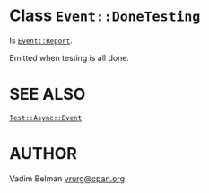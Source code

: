 Class `Event::DoneTesting`
==========================

Is [`Event::Report`](https://github.com/vrurg/raku-Test-Async/blob/v0.0.900/docs/md/Test/Async/Event/Report.md).

Emitted when testing is all done.

SEE ALSO
========

[`Test::Async::Event`](https://github.com/vrurg/raku-Test-Async/blob/v0.0.900/docs/md/Test/Async/Event.md)

AUTHOR
======

Vadim Belman <vrurg@cpan.org>

